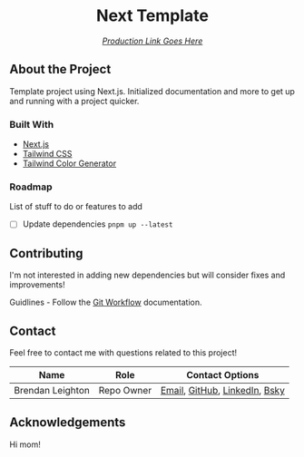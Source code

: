 
<!-- 
	MARKDOWN LINKS & IMAGES
-->
[varcel_deployment]: https://vercel.com/brendans-projects-b7be8ea1/portfolio/AHaEm1VqFhDH4mdmAn5mEtXSAuAg
[live_app]: https://portfolio-cx5lfirv7-brendans-projects-b7be8ea1.vercel.app/
[git_workflow]: ./docs/GIT_WORKFLOW.md

<!-- 
	PROJECT TITLE
	A name that explains the subject
-->
<div align='center'>
    
# Next Template

*[Production Link Goes Here][live_app]*

</div>

<!-- 
	ABOUT THE PROJECT
	
	1. What does the project do specifically?
	2. Provide context and add links to explainer content a newb would find helpful.
	3. Subsection; A list of features
-->
## About the Project

Template project using Next.js. Initialized documentation and more to get up and running with a project quicker. 

### Built With

- [Next.js](https://nextjs.org/learn)
- [Tailwind CSS](https://tailwindcss.com/)
- [Tailwind Color Generator](https://uicolors.app/create)

<!-- Optional "Built With" technologies - uncomment or delete -->
<!-- 
- [React Typescript Cheatsheet](https://react-typescript-cheatsheet.netlify.app/docs/basic/setup)
- [Lucide Icons](https://lucide.dev/icons/)
- [React Icons](https://react-icons.github.io/react-icons/)
- [Shadcn Theming](https://ui.shadcn.com/docs/theming) 
-->

### Roadmap

List of stuff to do or features to add

- [ ] Update dependencies `pnpm up --latest`

## Contributing

I'm not interested in adding new dependencies but will consider fixes and improvements!

Guidlines - Follow the [Git Workflow][git_workflow] documentation.

## Contact

Feel free to contact me with questions related to this project!

| Name             | Role       | Contact Options                                                                                                                                                                               |
| ---------------- | ---------- | --------------------------------------------------------------------------------------------------------------------------------------------------------------------------------------------- |
| Brendan Leighton | Repo Owner | [Email](br3ndan.l8n@gmail.com), [GitHub](https://github.com/Brendan-Leighton), [LinkedIn](https://www.linkedin.com/in/brendan-leighton/), [Bsky](https://bsky.app/profile/brenzy.bsky.social) |

## Acknowledgements

Hi mom!